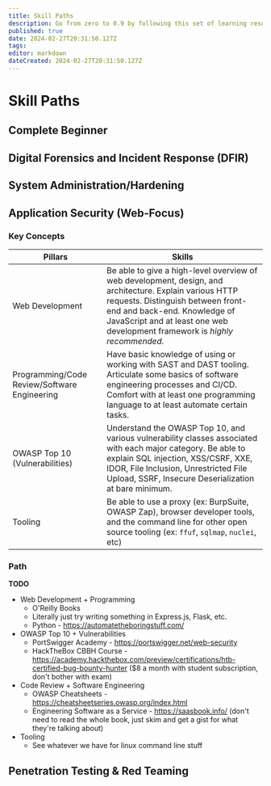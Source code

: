 ```yaml
---
title: Skill Paths
description: Go from zero to 0.9 by following this set of learning resources!
published: true
date: 2024-02-27T20:31:50.127Z
tags: 
editor: markdown
dateCreated: 2024-02-27T20:31:50.127Z
---
```


# Skill Paths
## Complete Beginner

## Digital Forensics and Incident Response (DFIR)

## System Administration/Hardening

## Application Security (Web-Focus)
### Key Concepts

| Pillars | Skills |
| --- | --- |
| Web Development | Be able to give a high-level overview of web development, design, and architecture. Explain various HTTP requests. Distinguish between front-end and back-end. Knowledge of JavaScript and at least one web development framework is *highly recommended*.  |
| Programming/Code Review/Software Engineering | Have basic knowledge of using or working with SAST and DAST tooling. Articulate some basics of software engineering processes and CI/CD. Comfort with at least one programming language to at least automate certain tasks. |
| OWASP Top 10 (Vulnerabilities) | Understand the OWASP Top 10, and various vulnerability classes associated with each major category. Be able to explain SQL injection, XSS/CSRF, XXE, IDOR, File Inclusion, Unrestricted File Upload, SSRF, Insecure Deserialization at bare minimum.  |
| Tooling | Be able to use a proxy (ex: BurpSuite, OWASP Zap), browser developer tools, and the command line for other open source tooling (ex: `ffuf`, `sqlmap`, `nuclei`, etc) |

### Path
**TODO**

- Web Development + Programming
	- O'Reilly Books
  - Literally just try writing something in Express.js, Flask, etc.
  - Python - https://automatetheboringstuff.com/
- OWASP Top 10 + Vulnerabilities
  - PortSwigger Academy - https://portswigger.net/web-security
  - HackTheBox CBBH Course - https://academy.hackthebox.com/preview/certifications/htb-certified-bug-bounty-hunter ($8 a month with student subscription, don't bother with exam)
- Code Review + Software Engineering
	- OWASP Cheatsheets - https://cheatsheetseries.owasp.org/index.html
  - Engineering Software as a Service - https://saasbook.info/ (don't need to read the whole book, just skim and get a gist for what they're talking about)
- Tooling
	- See whatever we have for linux command line stuff

## Penetration Testing & Red Teaming